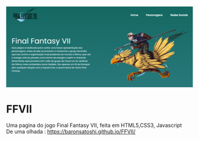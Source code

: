 <p align="center"><a href="https://laravel.com" target="_blank"><img src="https://github.com/BaronSatoshi/FFVII/blob/main/img/FFVII.PNG" width="550"></a></p>

# FFVII
Uma pagina do jogo Final Fantasy VII, feita em HTML5,CSS3, Javascript  
De uma olhada : https://baronsatoshi.github.io/FFVII/
